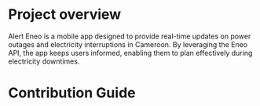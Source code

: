 # Project overview
Alert Eneo is a mobile app designed to provide real-time updates on power outages and electricity interruptions in Cameroon. By leveraging the Eneo API, the app keeps users informed, enabling them to plan effectively during electricity downtimes.

# Contribution Guide
